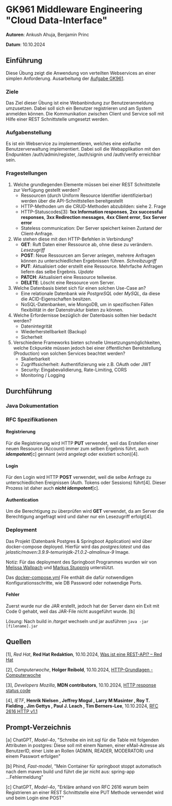 # GK961 Middleware Engineering "Cloud Data-Interface"
**Autoren**: Ankush Ahuja, Benjamin Princ

**Datum**: 10.10.2024

## Einführung
Diese Übung zeigt die Anwendung von verteilten Webservices an einer simplen Anforderung.
Ausarbeitung der [Aufgabe GK961](https://elearning.tgm.ac.at/mod/assign/view.php?id=136679).

### Ziele
Das Ziel dieser Übung ist eine Webanbindung zur Benutzeranmeldung umzusetzen. Dabei soll sich ein Benutzer registrieren und am System anmelden können.
Die Kommunikation zwischen Client und Service soll mit Hilfe einer REST Schnittstelle umgesetzt werden.

### Aufgabenstellung
Es ist ein Webservice zu implementieren, welches eine einfache Benutzerverwaltung implementiert. Dabei soll die Webapplikation mit den Endpunkten /auth/admin/register, /auth/signin und /auth/verify erreichbar sein.

### Fragestellungen
1. Welche grundlegenden Elemente müssen bei einer REST Schnittstelle zur Verfügung gestellt werden?
    * Ressourcen (durch Uniform Resource Identifier identifizierbar) werden über die API-Schnittstellen bereitgestellt
    * HTTP-Methoden um die CRUD-Methoden abzubilden: siehe 2. Frage
    * HTTP-Statuscodes[3]: **1xx Information responses**, **2xx successful responses**, **3xx Redirection messages**, **4xx Client error**, **5xx Server error**
    * Stateless communication: Der Server speichert keinen Zustand der Client-Anfrage.
2. Wie stehen diese mit den HTTP-Befehlen in Verbindung?
   * **GET**: Ruft Daten einer Ressource ab, ohne diese zu verändern. *Lesezugriff* 
   * **POST**: Neue Ressourcen am Server anlegen, mehrere Anfragen können zu unterschiedlichen Ergebnissen führen. *Schreibzugriff*
   * **PUT**: Aktualisiert oder erstellt eine Ressource. Mehrfache Anfragen liefern das selbe Ergebnis. *Update*
   * **PATCH**: Aktualisiert eine Ressource teilweise.
   * **DELETE**: Löscht eine Ressource vom Server.
3. Welche Datenbasis bietet sich für einen solchen Use-Case an?
   * Eine relationale Datenbank wie *PostgreSQL* oder *MySQL*, da diese die ACID-Eigenschaften besitzen.
   * NoSQL-Datenbanken, wie MongoDB, um in spezifischen Fällen flexibilität in der Datenstruktur bieten zu können.
4. Welche Erfordernisse bezüglich der Datenbasis sollten hier bedacht werden?
   * Datenintegrität
   * Wiederherstellbarkeit (Backup)
   * Sicherheit
5. Verschiedene Frameworks bieten schnelle Umsetzungsmöglichkeiten, welche Eckpunkte müssen jedoch bei einer öffentlichen Bereitstellung (Production) von solchen Services beachtet werden?
   * Skalierbarkeit
   * Zugriffssicherheit: Authentifizierung wie z.B. OAuth oder JWT 
   * Security: Eingabevalidierung, Rate-Limiting, CORS
   * Monitoring / Logging

## Durchführung

### Java Dokumentation

### RFC Spezifikationen
#### Registrierung
Für die Registrierung wird HTTP **PUT** verwendet, weil das Erstellen einer neuen Ressource (Account) immer zum selben Ergebnis führt, auch ***idempotent***[c] gennant (wird angelegt oder existiert schon)[4].

#### Login
Für den Login wird HTTP **POST** verwendet, weil die selbe Anfrage zu unterschiedlichen Ereignissen (Auth. Tokens oder Sessions) führt[4].
Dieser Prozess ist daher auch ***nicht idempotent***[c].

#### Authentication
Um die Berechtigung zu überprüfen wird **GET** verwendet, da am Server die Berechtigung angefragt wird und daher nur ein Lesezugriff erfolgt[4].

### Deployment
Das Projekt (Datenbank Postgres & Springboot Application) wird über docker-compose deployed. Hierfür wird das *postgres:latest* und das *jelastic/maven:3.9.9-temurinjdk-21.0.2-almalinux-9* Image.

Notiz: Für das deployment des Springboot Programmes wurden wir von [Melissa Wallpach](https://github.com/melli736) und [Markus Stuppnig](https://github.com/Markus-Stuppnig) unterstützt.

Das [docker-compose.yml](/deployment/docker-compose.yml) File enthält die dafür notwendigen Konfigurationsschritte, wie DB Password oder notwendige Ports.

#### Fehler
Zuerst wurde nur die JAR erstellt, jedoch hat der Server dann ein Exit mit Code 0 gehabt, weil das JAR-File nicht ausgeführt wurde. [b]

Lösung: Nach build in */target* wechseln und jar ausführen ```java -jar [filename].jar```
## Quellen
[1], *Red Hat*, **Red Hat Redaktion**, 10.10.2024, [Was ist eine REST-API? – Red Hat](https://www.redhat.com/de/topics/api/what-is-a-rest-api)

[2], *Computerwoche*, **Holger Reibold**, 10.10.2024, [HTTP-Grundlagen - Computerwoche](https://www.computerwoche.de/article/2852726/hypertext-transfer-protocol.html)

[3], *Developers Mozilla*, **MDN contributors**, 10.10.2024, [HTTP response status code](https://developer.mozilla.org/en-US/docs/Web/HTTP/Status)

[4], *IETF*, **Henrik Nielsen , Jeffrey Mogul , Larry M Masinter , Roy T. Fielding , Jim Gettys , Paul J. Leach , Tim Berners-Lee**, 10.10.2024, [RFC 2616 HTTP v1.1](https://datatracker.ietf.org/doc/html/rfc2616#section-9.5)

## Prompt-Verzeichnis
[a] ChatGPT, *Model-4o*, "Schreibe ein init.sql für die Table mit folgenden Attributen in postgres: Diese soll mit einem Namen, einer eMail-Adresse als BenutzerID, einer Liste an Rollen (ADMIN, READER, MODERATOR) und einem Passwort erfolgen"

[b] Phind, *Fast-model*, "Mein Container für springboot stoppt automatisch nach dem maven build und führt die jar nicht aus: spring-app ...Fehlermeldung"

[c] ChatGPT, *Model-4o*, "Erkläre anhand von RFC 2616 warum beim Registrieren an einer REST Schnittstelle eine PUT Methode verwendet wird und beim Login eine POST"
